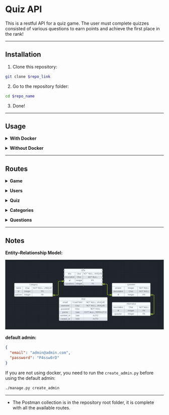 # Quiz API

This is a restful API for a quiz game. The user must complete quizzes consisted of various questions to earn points and achieve the first place in the rank!

---

## Installation

1. Clone this repository:

```bash
git clone $repo_link
```

2. Go to the repository folder:

```bash
cd $repo_name
```

3. Done!

---

## Usage

**<details><summary>With Docker</summary>**

1. Create a docker image

```bash
docker build -t quiz-docker -f Dockerfile .
```

2. Run the image

```bash
docker run -it -p 8888:8888 quiz-docker
```

3. Done!

</details>

**<details><summary>Without Docker</summary>**

1. Create and initiate a local environment:

```bash
python -m venv venv
source venv/bin/activate
```

2. Install the required dependencies (the next command uses [pip](https://pip.pypa.io/en/stable/). Use the one you like):

```bash
pip install -r requirements.txt
```

3. Make migrations and migrate

```bash
./manage.py makemigrations
./manage.py migrate
```

3. Run the server

```bash
gunicorn core.wsgi:application --bind 0.0.0.0:8888
```

4. Done!

</details>

---

## Routes

**<details><summary>Game</summary>**

Play

```bash
[GET, POST]
/api/play/$category_id/
```

Ranking

```bash
[GET]
/api/ranking/
```

</details>

**<details><summary>Users</summary>**

Login

```bash
[POST]
/api/login/
```

Register

```bash
[POST]
/api/register/
```

List All

```bash
[GET]
/api/users/
```

Retrieve

```bash
[GET]
/api/users/$user_id/
```

</details>

**<details><summary>Quiz</summary>**

List and Create

```bash
[GET, POST]
/api/quizzes/
```

Retrieve, Edit and Delete

```bash
[GET, POST, PATCH, DELETE]
/api/quizzes/$quiz_id/
```

</details>

**<details><summary>Categories</summary>**

List and Create

```bash
[GET, POST]
/api/categories/
```

Retrieve, Edit and Delete

```bash
[GET, POST, PATCH, DELETE]
/api/categories/$category_id/
```

</details>

**<details><summary>Questions</summary>**

List and Create

```bash
[GET, POST]
/api/questions/
```

Retrieve, Edit and Delete

```bash
[GET, POST, PATCH, DELETE]
/api/questions/$question_id/
```

</details>

---

## Notes

**Entity–Relationship Model:**

![Entity–relationship model](mer.png "Entity–relationship model")

**default admin:**

```json
{
  "email": "admin@admin.com",
  "password": "P4ssw0rD"
}
```

If you are not using docker, you need to run the `create_admin.py` before using the default admin:

```bash
./manage.py create_admin
```

---

- The Postman collection is in the repository root folder, it is complete with all the available routes.
